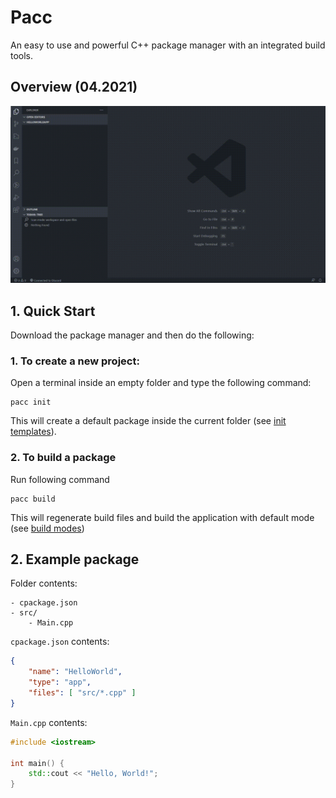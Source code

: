 # Pacc

An easy to use and powerful C++ package manager with an integrated build tools.
## Overview (04.2021)


<p align="center">
	<img src="res/img/overview_04_2021.gif" alt="Overview"/>
</p>

## 1. Quick Start

Download the package manager and then do the following:

### 1. To create a new project:

Open a terminal inside an empty folder and type the following command:

```
pacc init
```

This will create a default package inside the current folder (see [init templates](docs/InitTemplates.md)).

### 2. To build a package

Run following command

```
pacc build
```

This will regenerate build files and build the application with default mode (see [build modes](docs/BuildModes.md))

## 2. Example package

Folder contents:
```
- cpackage.json
- src/
	- Main.cpp
```

`cpackage.json` contents:

```json
{
	"name": "HelloWorld",
	"type": "app",
	"files": [ "src/*.cpp" ]
}
```

`Main.cpp` contents:
```cpp
#include <iostream>

int main() {
	std::cout << "Hello, World!";
}
```